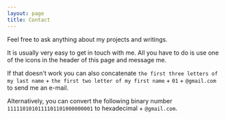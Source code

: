 ```yaml
---
layout: page
title: Contact
---
```


Feel free to ask anything about my projects and writings.

It is usually very easy to get in touch with me. All you have to do is use one of the icons in the header of this page and message me.

If that doesn't work you can also concatenate `the first three letters of my last name` + `the first two letter of my first name` + `01` + `@gmail.com` to send me an e-mail.

Alternatively, you can convert the following binary number `1111101010111101101000000001` to hexadecimal + `@gmail.com`.
